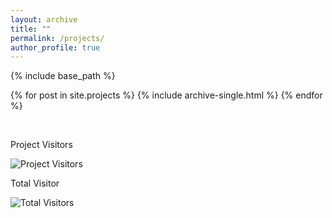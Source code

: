 ```yaml
---
layout: archive
title: ""
permalink: /projects/
author_profile: true
---
```



{% include base_path %}

{% for post in site.projects %}
  {% include archive-single.html %}
{% endfor %}

<br>

Project Visitors

![Project Visitors](https://visitor-badge.laobi.icu/badge?page_id=ahkhalwai.ahkhalwai.github.io/projects/)

Total Visitor

![Total Visitors](https://visitor-badge.laobi.icu/badge?page_id=ahkhalwai.ahkhalwai.github.io/)

<br>
